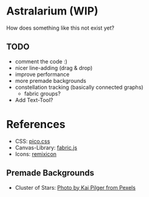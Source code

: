 # Astralarium (WIP)
How does something like this not exist yet?

## TODO
* comment the code :)
* nicer line-adding (drag & drop)
* improve performance
* more premade backgrounds
* constellation tracking (basically connected graphs)
    - fabric groups?
* Add Text-Tool?

# References
* CSS: [pico.css](https://picocss.com/)
* Canvas-Library: [fabric.js](http://fabricjs.com)
* Icons: [remixicon](https://remixicon.com/)

## Premade Backgrounds
* Cluster of Stars: [Photo by Kai Pilger from Pexels](https://www.pexels.com/photo/cluster-of-stars-1341279/)
